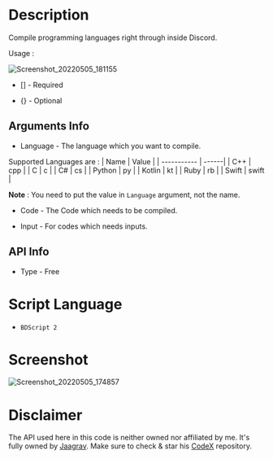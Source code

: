 # Description
Compile programming languages right through inside Discord.

Usage :

![Screenshot_20220505_181155](https://user-images.githubusercontent.com/95774950/166925503-c2f93ae1-d128-4342-946e-6f70625d00c4.png)


- [] - Required

- {} - Optional

## Arguments Info

-  Language - The language which you want to compile.

Supported Languages are :
| Name | Value |
| ----------- | ------|
| C++ | cpp |
| C | c |
| C# | cs |
| Python | py |
| Kotlin | kt |
| Ruby | rb |
| Swift | swift |

**Note** : You need to put the value in ` Language ` argument, not the name.

- Code - The Code which needs to be compiled.

- Input - For codes which needs inputs.

## API Info

- Type - Free

# Script Language

- ` BDScript 2 `

# Screenshot

![Screenshot_20220505_174857](https://user-images.githubusercontent.com/95774950/166925611-dd55455b-cac1-4fc5-a0c2-357b18619f08.png)

# Disclaimer

The API used here in this code is neither owned nor affiliated by me. It's fully owned by [Jaagrav](https://github.com/Jaagrav).
Make sure to check & star his [CodeX](https://github.com/Jaagrav/CodeX) repository.
